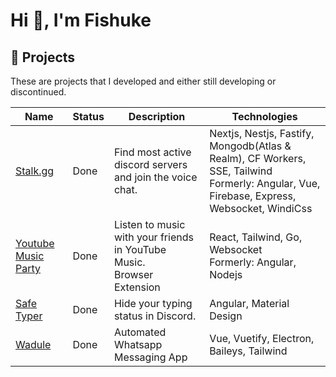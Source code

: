 # Hi 👋, I'm Fishuke

## :tada: Projects
These are projects that I developed and either still developing or discontinued.

| Name                | Status       | Description                                                              | Technologies                                                                                                                                 |
|---------------------|--------------|--------------------------------------------------------------------------|----------------------------------------------------------------------------------------------------------------------------------------------|
| [Stalk.gg](https://stalk.gg)            | Done  | Find most active discord servers and join the voice chat.                | Nextjs, Nestjs, Fastify, Mongodb(Atlas & Realm), CF Workers, SSE, Tailwind<br>Formerly: Angular, Vue, Firebase, Express, Websocket, WindiCss |
| [Youtube Music Party](https://github.com/fishuke/ytmparty) | Done         | Listen to music with your friends in YouTube Music.<br>Browser Extension | React, Tailwind, Go, Websocket<br>Formerly: Angular, Nodejs|
| [Safe Typer](https://github.com/fishuke/safe-typer) | Done         | Hide your typing status in Discord.                                      | Angular, Material Design                                                                                                                         |
| [Wadule](https://github.com/fishuke/wadule)              | Done         | Automated Whatsapp Messaging App                                         | Vue, Vuetify, Electron, Baileys, Tailwind                                                                                                    |
